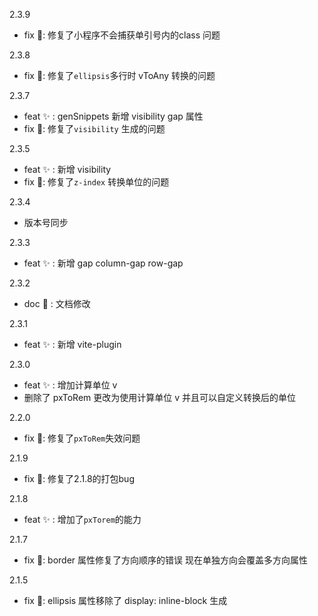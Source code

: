   2.3.9
  + fix 🐛: 修复了小程序不会捕获单引号内的class 问题

  2.3.8
  + fix 🐛: 修复了`ellipsis`多行时 vToAny 转换的问题

  2.3.7
  + feat ✨ : genSnippets 新增 visibility gap 属性
  + fix 🐛: 修复了`visibility` 生成的问题

  2.3.5
  + feat ✨ : 新增 visibility
  + fix 🐛: 修复了`z-index` 转换单位的问题

  2.3.4
  + 版本号同步

  2.3.3
  + feat ✨ : 新增 gap column-gap row-gap

  2.3.2
  + doc  📖 : 文档修改

  2.3.1
  + feat ✨ : 新增 vite-plugin

  2.3.0
  + feat ✨ : 增加计算单位 v  
  + 删除了 pxToRem 更改为使用计算单位 v 并且可以自定义转换后的单位

  2.2.0
  + fix 🐛: 修复了`pxToRem`失效问题

  2.1.9
  + fix 🐛: 修复了2.1.8的打包bug

  2.1.8
  + feat ✨ : 增加了`pxTorem`的能力

  2.1.7
  + fix 🐛: border 属性修复了方向顺序的错误 现在单独方向会覆盖多方向属性

  2.1.5  
  + fix 🐛: ellipsis 属性移除了 display: inline-block 生成